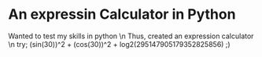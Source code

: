 # An expressin Calculator in Python

Wanted to test my skills in python \n
Thus, created an expression calculator \n
try; (sin(30))^2 + (cos(30))^2 + log2(295147905179352825856)       ;)